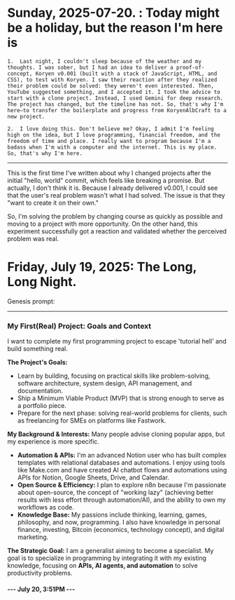 # Sunday, 2025-07-20. : Today might be a holiday, but the reason I'm here is

    1.  Last night, I couldn't sleep because of the weather and my thoughts. I was sober, but I had an idea to deliver a proof-of-concept, Koryen v0.001 (built with a stack of JavaScript, HTML, and CSS), to test with Koryen. I saw their reaction after they realized their problem could be solved: they weren't even interested. Then, YouTube suggested something, and I accepted it. I took the advice to start with a clone project. Instead, I used Gemini for deep research. The project has changed, but the timeline has not. So, that's why I'm here—to transfer the boilerplate and progress from KoryenAlbCraft to a new project.

    2.  I love doing this. Don't believe me? Okay, I admit I'm feeling high on the idea, but I love programming, financial freedom, and the freedom of time and place. I really want to program because I'm a badass when I'm with a computer and the internet. This is my place. So, that's why I'm here.

---

This is the first time I've written about why I changed projects after the initial "hello, world" commit, which feels like breaking a promise. But actually, I don't think it is. Because I already delivered v0.001, I could see that the user's real problem wasn't what I had solved. The issue is that they "want to create it on their own."

So, I'm solving the problem by changing course as quickly as possible and moving to a project with more opportunity. On the other hand, this experiment successfully got a reaction and validated whether the perceived problem was real.

# Friday, July 19, 2025: The Long, Long Night.

Genesis prompt:

---

### My First(Real) Project: Goals and Context

I want to complete my first programming project to escape 'tutorial hell' and build something real.

**The Project's Goals:**

-   Learn by building, focusing on practical skills like problem-solving, software architecture, system design, API management, and documentation.
-   Ship a Minimum Viable Product (MVP) that is strong enough to serve as a portfolio piece.
-   Prepare for the next phase: solving real-world problems for clients, such as freelancing for SMEs on platforms like Fastwork.

**My Background & Interests:**
Many people advise cloning popular apps, but my experience is more specific.

-   **Automation & APIs:** I'm an advanced Notion user who has built complex templates with relational databases and automations. I enjoy using tools like Make.com and have created AI chatbot flows and automations using APIs for Notion, Google Sheets, Drive, and Calendar.
-   **Open Source & Efficiency:** I plan to explore n8n because I'm passionate about open-source, the concept of "working lazy" (achieving better results with less effort through automation/AI), and the ability to own my workflows as code.
-   **Knowledge Base:** My passions include thinking, learning, games, philosophy, and now, programming. I also have knowledge in personal finance, investing, Bitcoin (economics, technology concept), and digital marketing.

**The Strategic Goal:**
I am a generalist aiming to become a specialist. My goal is to specialize in programming by integrating it with my existing knowledge, focusing on **APIs, AI agents, and automation** to solve productivity problems.

#### --- July 20, 3:51PM ---
